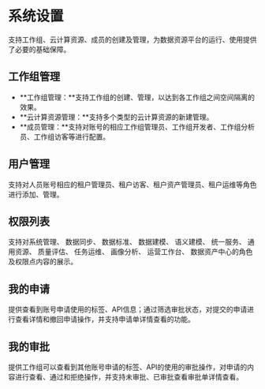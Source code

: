 # 系统设置

支持工作组、云计算资源、成员的创建及管理，为数据资源平台的运行、使用提供了必要的基础保障。

## 工作组管理

-   **工作组管理：**支持工作组的创建、管理，以达到各工作组之间空间隔离的效果。
-   **云计算资源管理：**支持多个类型的云计算资源的新建管理。
-   **成员管理：**支持对账号的相应工作组管理员、工作组开发者、工作组分析员、工作组访客等进行配置。

## 用户管理

支持对人员账号相应的租户管理员、租户访客、租户资产管理员、租户运维等角色进行添加、管理。

## 权限列表

支持对系统管理、 数据同步、 数据标准、 数据建模、 语义建模、 统一服务、 通用资源、 质量评估、 任务运维、 画像分析、 运营工作台、 数据资产中心的角色及权限点内容的展示。

## 我的申请

提供查看到账号申请使用的标签、API信息；通过筛选审批状态，对提交的申请进行查看详情和撤回申请操作，并支持申请单详情查看的功能。

## 我的审批

提供工作组可以查看到其他账号申请的标签、API的使用的审批操作，对申请的内容进行查看、通过和拒绝操作，并支持未审批、已审批查看审批单详情查看。


